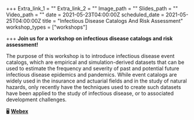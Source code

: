 +++
Extra_link_1 = ""
Extra_link_2 = ""
Image_path = ""
Slides_path = ""
Video_path = ""
date = 2021-05-23T04:00:00Z
scheduled_date = 2021-05-25T04:00:00Z
title = "Infectious Disease Catalogs And Risk Assessment"
workshop_types = ["workshops"]

+++
**Join us for a workshop on infectious disease catalogs and risk assessment!**

The purpose of this workshop is to introduce infectious disease event catalogs, which are empirical and simulation-derived datasets that can be used to estimate the frequency and severity of past and potential future infectious disease epidemics and pandemics. While event catalogs are widely used in the insurance and actuarial fields and in the study of natural hazards, only recently have the techniques used to create such datasets have been applied to the study of infectious disease, or to associated development challenges.

🖥 [**Webex**](https://mcas-proxyweb.mcas.ms/certificate-checker?login=false&originalUrl=https%3A%2F%2Fdatapartnership.org.mcas.ms%2Fwebex%2F "https://datapartnership.org/webex/")